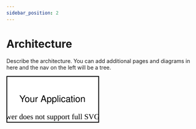 ```yaml
---
sidebar_position: 2
---
```


# Architecture

Describe the architecture.  You can add additional pages and diagrams in here and the nav on the left will be a tree.

![Architecture Diagram](./architecture.drawio.svg)